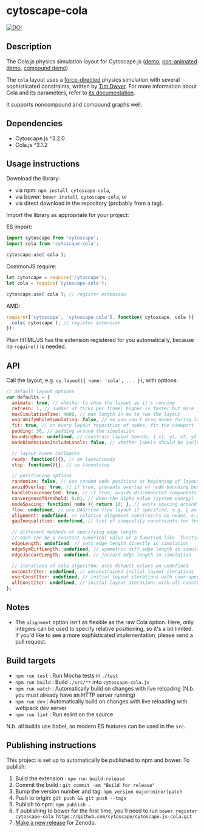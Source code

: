 cytoscape-cola
================================================================================

[![DOI](https://zenodo.org/badge/42205998.svg)](https://zenodo.org/badge/latestdoi/42205998)


## Description

The Cola.js physics simulation layout for Cytoscape.js ([demo](https://cytoscape.github.io/cytoscape.js-cola), [non-animated demo](https://cytoscape.github.io/cytoscape.js-cola/demo-non-animated.html), [compound demo](https://cytoscape.github.io/cytoscape.js-cola/demo-compound.html))


The `cola` layout uses a [force-directed](http://en.wikipedia.org/wiki/Force-directed_graph_drawing) physics simulation with several sophisticated constraints, written by [Tim Dwyer](http://www.csse.monash.edu.au/~tdwyer/).  For more information about Cola and its parameters, refer to [its documentation](http://marvl.infotech.monash.edu/webcola/).

It supports noncompound and compound graphs well.

## Dependencies

* Cytoscape.js ^3.2.0
* Cola.js ^3.1.2


## Usage instructions

Download the library:
 * via npm: `npm install cytoscape-cola`,
 * via bower: `bower install cytoscape-cola`, or
 * via direct download in the repository (probably from a tag).

Import the library as appropriate for your project:

ES import:

```js
import cytoscape from 'cytoscape';
import cola from 'cytoscape-cola';

cytoscape.use( cola );
```

CommonJS require:

```js
let cytoscape = require('cytoscape');
let cola = require('cytoscape-cola');

cytoscape.use( cola ); // register extension
```

AMD:

```js
require(['cytoscape', 'cytoscape-cola'], function( cytoscape, cola ){
  cola( cytoscape ); // register extension
});
```

Plain HTML/JS has the extension registered for you automatically, because no `require()` is needed.



## API

Call the layout, e.g. `cy.layout({ name: 'cola', ... })`, with options:

```js
// default layout options
var defaults = {
  animate: true, // whether to show the layout as it's running
  refresh: 1, // number of ticks per frame; higher is faster but more jerky
  maxSimulationTime: 4000, // max length in ms to run the layout
  ungrabifyWhileSimulating: false, // so you can't drag nodes during layout
  fit: true, // on every layout reposition of nodes, fit the viewport
  padding: 30, // padding around the simulation
  boundingBox: undefined, // constrain layout bounds; { x1, y1, x2, y2 } or { x1, y1, w, h }
  nodeDimensionsIncludeLabels: false, // whether labels should be included in determining the space used by a node

  // layout event callbacks
  ready: function(){}, // on layoutready
  stop: function(){}, // on layoutstop

  // positioning options
  randomize: false, // use random node positions at beginning of layout
  avoidOverlap: true, // if true, prevents overlap of node bounding boxes
  handleDisconnected: true, // if true, avoids disconnected components from overlapping
  convergenceThreshold: 0.01, // when the alpha value (system energy) falls below this value, the layout stops
  nodeSpacing: function( node ){ return 10; }, // extra spacing around nodes
  flow: undefined, // use DAG/tree flow layout if specified, e.g. { axis: 'y', minSeparation: 30 }
  alignment: undefined, // relative alignment constraints on nodes, e.g. {vertical: [['n1', 'n2')], ['n3', 'n4']], horizontal: [['n5', 'n6']]}
  gapInequalities: undefined, // list of inequality constraints for the gap between the nodes, e.g. [{"axis":"y", "left":node1, "right":node2, "gap":25}]

  // different methods of specifying edge length
  // each can be a constant numerical value or a function like `function( edge ){ return 2; }`
  edgeLength: undefined, // sets edge length directly in simulation
  edgeSymDiffLength: undefined, // symmetric diff edge length in simulation
  edgeJaccardLength: undefined, // jaccard edge length in simulation

  // iterations of cola algorithm; uses default values on undefined
  unconstrIter: undefined, // unconstrained initial layout iterations
  userConstIter: undefined, // initial layout iterations with user-specified constraints
  allConstIter: undefined, // initial layout iterations with all constraints including non-overlap
};
```


## Notes

- The `alignment` option isn't as flexible as the raw Cola option.  Here, only integers can be used to specify relative positioning, so it's a bit limited.  If you'd like to see a more sophisticated implementation, please send a pull request.



## Build targets

* `npm run test` : Run Mocha tests in `./test`
* `npm run build` : Build `./src/**` into `cytoscape-cola.js`
* `npm run watch` : Automatically build on changes with live reloading (N.b. you must already have an HTTP server running)
* `npm run dev` : Automatically build on changes with live reloading with webpack dev server
* `npm run lint` : Run eslint on the source

N.b. all builds use babel, so modern ES features can be used in the `src`.


## Publishing instructions

This project is set up to automatically be published to npm and bower.  To publish:

1. Build the extension : `npm run build:release`
1. Commit the build : `git commit -am "Build for release"`
1. Bump the version number and tag: `npm version major|minor|patch`
1. Push to origin: `git push && git push --tags`
1. Publish to npm: `npm publish .`
1. If publishing to bower for the first time, you'll need to run `bower register cytoscape-cola https://github.com/cytoscape/cytoscape.js-cola.git`
1. [Make a new release](https://github.com/cytoscape/cytoscape.js-cola/releases/new) for Zenodo.
